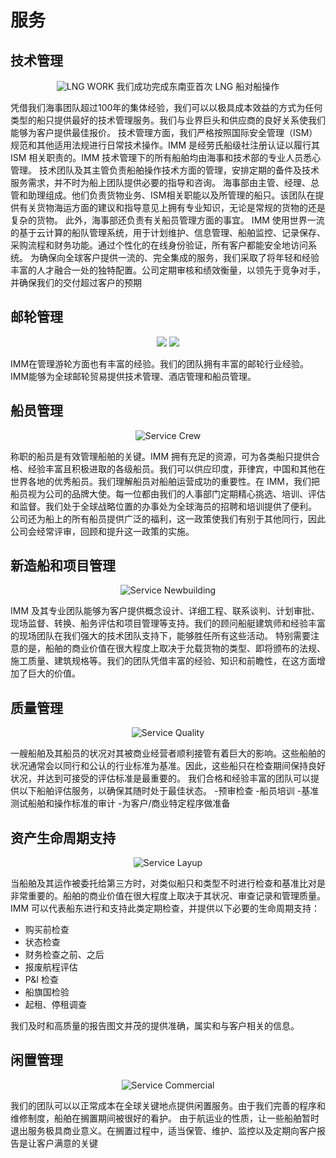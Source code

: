 # 服务
## 技术管理  
<center>

![LNG WORK](./img/lng.jpg)
我们成功完成东南亚首次 LNG 船对船操作
</center>
凭借我们海事团队超过100年的集体经验，我们可以以极具成本效益的方式为任何类型的船只提供最好的技术管理服务。我们与业界巨头和供应商的良好关系使我们能够为客户提供最佳报价。
技术管理方面，我们严格按照国际安全管理（ISM）规范和其他适用法规进行日常技术操作。IMM 是经劳氏船级社注册认证以履行其 ISM 相关职责的。IMM 技术管理下的所有船舶均由海事和技术部的专业人员悉心管理。
技术团队及其主管负责船舶操作技术方面的管理，安排定期的备件及技术服务需求，并不时为船上团队提供必要的指导和咨询。
海事部由主管、经理、总管和助理组成。他们负责货物业务、ISM相关职能以及所管理的船只。该团队在提供有关货物海运方面的建议和指导意见上拥有专业知识，无论是常规的货物的还是复杂的货物。 此外，海事部还负责有关船员管理方面的事宜。
IMM 使用世界一流的基于云计算的船队管理系统，用于计划维护、信息管理、船舶监控、记录保存、采购流程和财务功能。通过个性化的在线身份验证，所有客户都能安全地访问系统。
为确保向全球客户提供一流的、完全集成的服务，我们采取了将年轻和经验丰富的人才融合一处的独特配置。公司定期审核和绩效衡量，以领先于竞争对手，并确保我们的交付超过客户的预期

## 邮轮管理
<center>

![](../../img/service_cruise3.jpg)
![](../../img/service_cruise4.jpg)
</center>
IMM在管理游轮方面也有丰富的经验。我们的团队拥有丰富的邮轮行业经验。IMM能够为全球邮轮贸易提供技术管理、酒店管理和船员管理。

## 船员管理
<center>

![Service Crew](../../img/service_crew.jpg)
</center>
称职的船员是有效管理船舶的关键。IMM 拥有充足的资源，可为各类船只提供合格、经验丰富且积极进取的各级船员。我们可以供应印度，菲律宾，中国和其他在世界各地的优秀船员。我们理解船员对船舶运营成功的重要性。在 IMM，我们把船员视为公司的品牌大使。每一位都由我们的人事部门定期精心挑选、培训、评估和监督。我们处于全球战略位置的办事处为全球海员的招聘和培训提供了便利。
公司还为船上的所有船员提供广泛的福利，这一政策使我们有别于其他同行，因此公司会经常评审，回顾和提升这一政策的实施。 

## 新造船和项目管理
<center>

![Service Newbuilding](../../img/service_supervision.jpg)
</center>
IMM 及其专业团队能够为客户提供概念设计、详细工程、联系谈判、计划审批、现场监督、转换、船务评估和项目管理等支持。我们的顾问船艇建筑师和经验丰富的现场团队在我们强大的技术团队支持下，能够胜任所有这些活动。
特别需要注意的是，船舶的商业价值在很大程度上取决于允载货物的类型、即将颁布的法规、施工质量、建筑规格等。我们的团队凭借丰富的经验、知识和前瞻性，在这方面增加了巨大的价值。

## 质量管理
<center>

![Service Quality](../../img/service_quality.jpg)
</center>
一艘船舶及其船员的状况对其被商业经营者顺利接管有着巨大的影响。这些船舶的状况通常会以同行和公认的行业标准为基准。因此，这些船只在检查期间保持良好状况，并达到可接受的评估标准是最重要的。
我们合格和经验丰富的团队可以提供以下船舶评估服务，以确保其随时处于最佳状态。
-预审检查
-船员培训
-基准测试船舶和操作标准的审计
-为客户/商业特定程序做准备


## 资产生命周期支持 
<center>

![Service Layup ](../../img/service_insurance.jpg)
</center>

当船舶及其运作被委托给第三方时，对类似船只和类型不时进行检查和基准比对是非常重要的。船舶的商业价值在很大程度上取决于其状况、审查记录和管理质量。
IMM 可以代表船东进行和支持此类定期检查，并提供以下必要的生命周期支持：
- 购买前检查
- 状态检查
- 财务检查之前、之后
- 报废航程评估
- P&I 检查
- 船旗国检验
- 起租、停租调查
  
我们及时和高质量的报告图文并茂的提供准确，属实和与客户相关的信息。

## 闲置管理
<center>

![Service Commercial](../../img/service_commercial.jpg)
</center>
我们的团队可以以正常成本在全球关键地点提供闲置服务。由于我们完善的程序和维修制度，船舶在搁置期间被很好的看护。
由于航运业的性质，让一些船舶暂时退出服务极具商业意义。在搁置过程中，适当保管、维护、监控以及定期向客户报告是让客户满意的关键